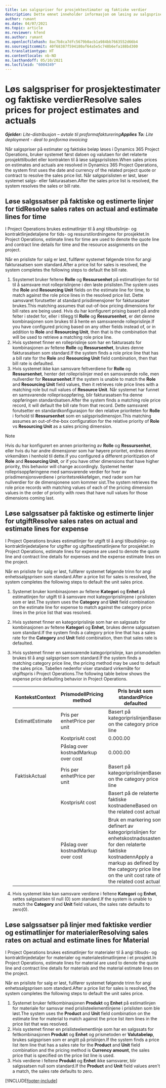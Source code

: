 ```yaml
---
title: Løs salgspriser for prosjektestimater og faktiske verdier
description: Dette emnet inneholder informasjon om løsing av salgspriser i prosjektestimater og faktiske verdier.
author: rumant
ms.date: 04/07/2021
ms.topic: article
ms.reviewer: kfend
ms.author: rumant
ms.openlocfilehash: 8ac7b8ca7dfc5679b0acb1a984bb7663552d66b4
ms.sourcegitcommit: 40f68387f594180af64a5e5c748b6efa188bd300
ms.translationtype: HT
ms.contentlocale: nb-NO
ms.lasthandoff: 05/10/2021
ms.locfileid: "6004349"
---
```

# <a name="resolve-sales-prices-for-project-estimates-and-actuals"></a><span data-ttu-id="1ac90-103">Løs salgspriser for prosjektestimater og faktiske verdier</span><span class="sxs-lookup"><span data-stu-id="1ac90-103">Resolve sales prices for project estimates and actuals</span></span>

<span data-ttu-id="1ac90-104">_**Gjelder:** Lite-distribusjon – avtale til proformafakturering_</span><span class="sxs-lookup"><span data-stu-id="1ac90-104">_**Applies To:** Lite deployment - deal to proforma invoicing_</span></span>

<span data-ttu-id="1ac90-105">Når salgspriser på estimater og faktiske beløp løses i Dynamics 365 Project Operations, bruker systemet først datoen og valutaen for det relaterte prosjekttilbudet eller kontrakten til å løse salgsprislisten.</span><span class="sxs-lookup"><span data-stu-id="1ac90-105">When sales prices on estimates and actuals are resolved in Dynamics 365 Project Operations, the system first uses the date and currency of the related project quote or contract to resolve the sales price list.</span></span> <span data-ttu-id="1ac90-106">Når salgsprislisten er løst, løser systemet salgs- eller fakturasatsen.</span><span class="sxs-lookup"><span data-stu-id="1ac90-106">After the sales price list is resolved, the system resolves the sales or bill rate.</span></span>

## <a name="resolve-sales-rates-on-actual-and-estimate-lines-for-time"></a><span data-ttu-id="1ac90-107">Løse salgssatser på faktiske og estimerte linjer for tid</span><span class="sxs-lookup"><span data-stu-id="1ac90-107">Resolve sales rates on actual and estimate lines for time</span></span>

<span data-ttu-id="1ac90-108">I Project Operations brukes estimatlinjer til å angi tilbudslinje- og kontraktlinjedetaljene for tids- og ressurstilordningene for prosjektet.</span><span class="sxs-lookup"><span data-stu-id="1ac90-108">In Project Operations, estimate lines for time are used to denote the quote line and contract line details for time and the resource assignments on the project.</span></span>

<span data-ttu-id="1ac90-109">Når en prisliste for salg er løst, fullfører systemet følgende trinn for angi fakturasatsen som standard.</span><span class="sxs-lookup"><span data-stu-id="1ac90-109">After a price list for sales is resolved, the system completes the following steps to default the bill rate.</span></span>

1. <span data-ttu-id="1ac90-110">Ssystemet bruker feltene **Rolle** og **Ressursenhet** på estimatlinjen for tid til å samsvare mot rolleprislinjene i den løste prislisten.</span><span class="sxs-lookup"><span data-stu-id="1ac90-110">The system uses the **Role** and **Resourcing Unit** fields on the estimate line for time, to match against the role price lines in the resolved price list.</span></span> <span data-ttu-id="1ac90-111">Dette samsvaret forutsetter at standard prisdimensjoner for fakturasatser brukes.</span><span class="sxs-lookup"><span data-stu-id="1ac90-111">This matching assumes that out-of-box pricing dimensions for bill rates are being used.</span></span> <span data-ttu-id="1ac90-112">Hvis du har konfigurert prising basert på andre felter i stedet for, eller i tillegg til **Rolle** og **Ressursenhet**, er det denne kombinasjonen som brukes til å hente en samsvarende rolleprislinje.</span><span class="sxs-lookup"><span data-stu-id="1ac90-112">If you have configured pricing based on any other fields instead of, or in addition to **Role** and **Resourcing Unit**, then that is the combination that will be used to retrieve a matching role price line.</span></span>
2. <span data-ttu-id="1ac90-113">Hvis systemet finner en rolleprislinje som har en fakturasats for kombinasjonen av feltene **Rolle** og **Ressursenhet**, brukes denne fakturasatsen som standard.</span><span class="sxs-lookup"><span data-stu-id="1ac90-113">If the system finds a role price line that has a bill rate for the **Role** and **Resourcing Unit** field combination, then that bill rate is defaulted.</span></span>
3. <span data-ttu-id="1ac90-114">Hvis systemet ikke kan samsvare feltverdiene for **Rolle** og **Ressursenhet**, henter det rolleprislinjer med en samsvarende rolle, men nullverdier for **Ressursenhet**.</span><span class="sxs-lookup"><span data-stu-id="1ac90-114">If the system is unable to match the **Role** and **Resourcing Unit** field values, then it retrieves role price lines with a matching role but null values of **Resource Unit**.</span></span> <span data-ttu-id="1ac90-115">Når systemet har funnet en samsvarende rolleprisoppføring, blir fakturasatsen fra denne oppføringen standardsatsen.</span><span class="sxs-lookup"><span data-stu-id="1ac90-115">After the system finds a matching role price record, it will default the bill rate from that record.</span></span> <span data-ttu-id="1ac90-116">Dette samsvaret forutsetter en standardkonfigurasjon for den relative prioriteten for **Rolle** i forhold til **Ressursenhet** som en salgsprisdimensjon.</span><span class="sxs-lookup"><span data-stu-id="1ac90-116">This matching assumes an out-of-the-box configuration for the relative priority of **Role** vs **Resourcing Unit** as a sales pricing dimension.</span></span>

> [!NOTE]
> <span data-ttu-id="1ac90-117">Hvis du har konfigurert en annen prioritering av **Rolle** og **Ressursenhet**, eller hvis du har andre dimensjoner som har høyere prioritet, endres denne virkemåten i henhold til dette.</span><span class="sxs-lookup"><span data-stu-id="1ac90-117">If you configured a different prioritization of **Role** and **Resourcing Unit**, or if you have other dimensions that have higher priority, this behavior will change accordingly.</span></span> <span data-ttu-id="1ac90-118">Systemet henter rolleprisoppføringene med samsvarende verdier for hver av prisdimensjonsverdiene i prioritetsrekkefølgen, med rader som har nullverdier for de dimensjonene som kommer sist.</span><span class="sxs-lookup"><span data-stu-id="1ac90-118">The system retrieves the role price records with matching values of each of the pricing dimension values in the order of priority with rows that have null values for those dimensions coming last.</span></span>

## <a name="resolve-sales-rates-on-actual-and-estimate-lines-for-expense"></a><span data-ttu-id="1ac90-119">Løse salgssatser på faktiske og estimerte linjer for utgift</span><span class="sxs-lookup"><span data-stu-id="1ac90-119">Resolve sales rates on actual and estimate lines for expense</span></span>

<span data-ttu-id="1ac90-120">I Project Operations brukes estimatlinjer for utgift til å angi tilbudslinje- og kontraktlinjedetaljene for utgifter og utgiftsestimatlinjene for prosjektet.</span><span class="sxs-lookup"><span data-stu-id="1ac90-120">In Project Operations, estimate lines for expense are used to denote the quote line and contract line details for expenses and the expense estimate lines on the project.</span></span>

<span data-ttu-id="1ac90-121">Når en prisliste for salg er løst, fullfører systemet følgende trinn for angi enhetssalgsprisen som standard.</span><span class="sxs-lookup"><span data-stu-id="1ac90-121">After a price list for sales is resolved, the system completes the following steps to default the unit sales price.</span></span>

1. <span data-ttu-id="1ac90-122">Systemet bruker kombinasjonen av feltene **Kategori** og **Enhet** på estimatlinjen for utgift til å samsvare mot kategoriprislinjene i prislisten som er løst.</span><span class="sxs-lookup"><span data-stu-id="1ac90-122">The system uses the **Category** and **Unit** field combination on the estimate line for expense to match against the category price lines in the price list that was resolved.</span></span>
2. <span data-ttu-id="1ac90-123">Hvis systemet finner en kategoriprislinje som har en salgssats for kombinasjonen av feltene **Kategori** og **Enhet**, brukes denne salgssatsen som standard.</span><span class="sxs-lookup"><span data-stu-id="1ac90-123">If the system finds a category price line that has a sales rate for the **Category** and **Unit** field combination, then that sales rate is defaulted.</span></span>
3. <span data-ttu-id="1ac90-124">Hvis systemet finner en samsvarende kategoriprislinje, kan prismodellen brukes til å angi salgsprisen som standard.</span><span class="sxs-lookup"><span data-stu-id="1ac90-124">If the system finds a matching category price line, the pricing method may be used to default the sales price.</span></span> <span data-ttu-id="1ac90-125">Tabellen nedenfor viser standard virkemåte for utgiftspris i Project Operations.</span><span class="sxs-lookup"><span data-stu-id="1ac90-125">The following table below shows the expense price defaulting behavior in Project Operations.</span></span>

    | <span data-ttu-id="1ac90-126">Kontekst</span><span class="sxs-lookup"><span data-stu-id="1ac90-126">Context</span></span> | <span data-ttu-id="1ac90-127">Prismodell</span><span class="sxs-lookup"><span data-stu-id="1ac90-127">Pricing method</span></span> | <span data-ttu-id="1ac90-128">Pris brukt som standard</span><span class="sxs-lookup"><span data-stu-id="1ac90-128">Price defaulted</span></span> |
    | --- | --- | --- |
    | <span data-ttu-id="1ac90-129">Estimat</span><span class="sxs-lookup"><span data-stu-id="1ac90-129">Estimate</span></span> | <span data-ttu-id="1ac90-130">Pris per enhet</span><span class="sxs-lookup"><span data-stu-id="1ac90-130">Price per unit</span></span> | <span data-ttu-id="1ac90-131">Basert på kategoriprislinjen</span><span class="sxs-lookup"><span data-stu-id="1ac90-131">Based on the category price line</span></span> |
    | &nbsp; | <span data-ttu-id="1ac90-132">Kostpris</span><span class="sxs-lookup"><span data-stu-id="1ac90-132">At cost</span></span> | <span data-ttu-id="1ac90-133">0.00</span><span class="sxs-lookup"><span data-stu-id="1ac90-133">0.00</span></span> |
    | &nbsp; | <span data-ttu-id="1ac90-134">Påslag over kostnad</span><span class="sxs-lookup"><span data-stu-id="1ac90-134">Markup over cost</span></span> | <span data-ttu-id="1ac90-135">0.00</span><span class="sxs-lookup"><span data-stu-id="1ac90-135">0.00</span></span> |
    | <span data-ttu-id="1ac90-136">Faktisk</span><span class="sxs-lookup"><span data-stu-id="1ac90-136">Actual</span></span> | <span data-ttu-id="1ac90-137">Pris per enhet</span><span class="sxs-lookup"><span data-stu-id="1ac90-137">Price per unit</span></span> | <span data-ttu-id="1ac90-138">Basert på kategoriprislinjen</span><span class="sxs-lookup"><span data-stu-id="1ac90-138">Based on the category price line</span></span> |
    | &nbsp; | <span data-ttu-id="1ac90-139">Kostpris</span><span class="sxs-lookup"><span data-stu-id="1ac90-139">At cost</span></span> | <span data-ttu-id="1ac90-140">Basert på de relaterte faktiske kostnadene</span><span class="sxs-lookup"><span data-stu-id="1ac90-140">Based on the related cost actual</span></span> |
    | &nbsp; | <span data-ttu-id="1ac90-141">Påslag over kostnad</span><span class="sxs-lookup"><span data-stu-id="1ac90-141">Markup over cost</span></span> | <span data-ttu-id="1ac90-142">Bruk en markering som definert av kategoriprislinjen for enhetskostnadssasten for den relaterte faktiske kostnadenn</span><span class="sxs-lookup"><span data-stu-id="1ac90-142">Apply a markup as defined by the category price line on the unit cost rate of the related cost actual</span></span> |

4. <span data-ttu-id="1ac90-143">Hvis systemet ikke kan samsvare verdiene i feltene **Kategori** og **Enhet**, settes salgssatsen til null (0) som standard.</span><span class="sxs-lookup"><span data-stu-id="1ac90-143">If the system is unable to match the **Category** and **Unit** field values, the sales rate defaults to zero(0).</span></span>

## <a name="resolving-sales-rates-on-actual-and-estimate-lines-for-material"></a><span data-ttu-id="1ac90-144">Løse salgssatser på linjer med faktiske verdier og estimatlinjer for materialer</span><span class="sxs-lookup"><span data-stu-id="1ac90-144">Resolving sales rates on actual and estimate lines for Material</span></span>

<span data-ttu-id="1ac90-145">I Project Operations brukes estimatlinjer for materialer til å angi tilbuds- og kontraktlinjedetaljer for materialer og materialestimatlinjene i et prosjekt.</span><span class="sxs-lookup"><span data-stu-id="1ac90-145">In Project Operations, estimate lines for material are used to denote the quote line and contract line details for materials and the material estimate lines on the project.</span></span>

<span data-ttu-id="1ac90-146">Når en prisliste for salg er løst, fullfører systemet følgende trinn for angi enhetssalgsprisen som standard.</span><span class="sxs-lookup"><span data-stu-id="1ac90-146">After a price list for sales is resolved, the system completes the following steps to default the unit sales price.</span></span>

1. <span data-ttu-id="1ac90-147">Systemet bruker feltkombinasjonen **Produkt** og **Enhet** på estimatlinjen for materiale for samsvar med prislisteelementlinjene i prislisten som ble løst.</span><span class="sxs-lookup"><span data-stu-id="1ac90-147">The system uses the **Product** and **Unit** field combination on the estimate line for material to match against the price list item lines in the price list that was resolved.</span></span>
2. <span data-ttu-id="1ac90-148">Hvis systemet finner en prislisteelementlinje som har en salgssats for feltkombinasjonen **Produkt** og **Enhet** og prismetoden er **Valutabeløp**, brukes salgsprisen som er angitt på prislinjen.</span><span class="sxs-lookup"><span data-stu-id="1ac90-148">If the system finds a price list item line that has a sales rate for the **Product** and **Unit** field combination and the pricing method is **Currency amount**, the sales price that is specified on the price list line is used.</span></span>
3. <span data-ttu-id="1ac90-149">Hvis verdiene i feltene **Produkt** og **Enhet** ikke samsvarer, blir salgssatsen null som standard.</span><span class="sxs-lookup"><span data-stu-id="1ac90-149">If the **Product** and **Unit** field values aren't a match, the sales rate defaults to zero.</span></span>

[!INCLUDE[footer-include](../../includes/footer-banner.md)]
